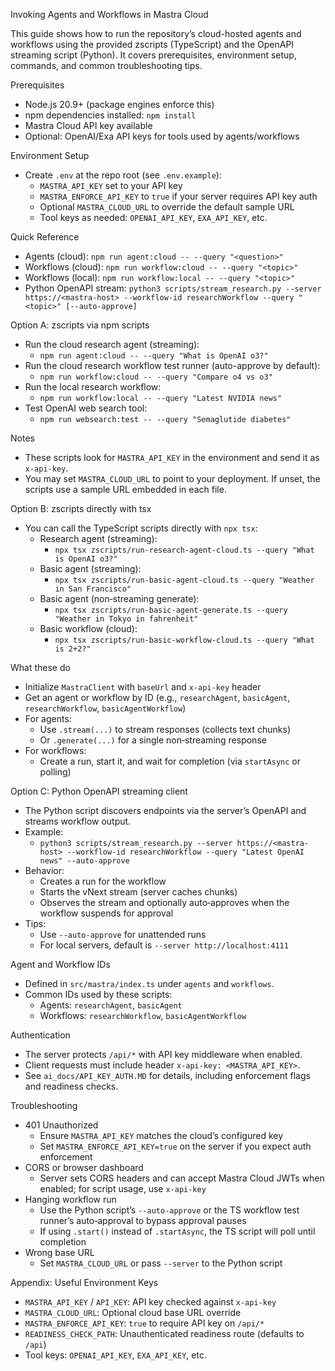 Invoking Agents and Workflows in Mastra Cloud

This guide shows how to run the repository’s cloud-hosted agents and workflows using the provided zscripts (TypeScript) and the OpenAPI streaming script (Python). It covers prerequisites, environment setup, commands, and common troubleshooting tips.

Prerequisites
- Node.js 20.9+ (package engines enforce this)
- npm dependencies installed: `npm install`
- Mastra Cloud API key available
- Optional: OpenAI/Exa API keys for tools used by agents/workflows

Environment Setup
- Create `.env` at the repo root (see `.env.example`):
  - `MASTRA_API_KEY` set to your API key
  - `MASTRA_ENFORCE_API_KEY` to `true` if your server requires API key auth
  - Optional `MASTRA_CLOUD_URL` to override the default sample URL
  - Tool keys as needed: `OPENAI_API_KEY`, `EXA_API_KEY`, etc.

Quick Reference
- Agents (cloud): `npm run agent:cloud -- --query "<question>"`
- Workflows (cloud): `npm run workflow:cloud -- --query "<topic>"`
- Workflows (local): `npm run workflow:local -- --query "<topic>"`
- Python OpenAPI stream: `python3 scripts/stream_research.py --server https://<mastra-host> --workflow-id researchWorkflow --query "<topic>" [--auto-approve]`

Option A: zscripts via npm scripts
- Run the cloud research agent (streaming):
  - `npm run agent:cloud -- --query "What is OpenAI o3?"`
- Run the cloud research workflow test runner (auto-approve by default):
  - `npm run workflow:cloud -- --query "Compare o4 vs o3"`
- Run the local research workflow:
  - `npm run workflow:local -- --query "Latest NVIDIA news"`
- Test OpenAI web search tool:
  - `npm run websearch:test -- --query "Semaglutide diabetes"`

Notes
- These scripts look for `MASTRA_API_KEY` in the environment and send it as `x-api-key`.
- You may set `MASTRA_CLOUD_URL` to point to your deployment. If unset, the scripts use a sample URL embedded in each file.

Option B: zscripts directly with tsx
- You can call the TypeScript scripts directly with `npx tsx`:
  - Research agent (streaming):
    - `npx tsx zscripts/run-research-agent-cloud.ts --query "What is OpenAI o3?"`
  - Basic agent (streaming):
    - `npx tsx zscripts/run-basic-agent-cloud.ts --query "Weather in San Francisco"`
  - Basic agent (non‑streaming generate):
    - `npx tsx zscripts/run-basic-agent-generate.ts --query "Weather in Tokyo in fahrenheit"`
  - Basic workflow (cloud):
    - `npx tsx zscripts/run-basic-workflow-cloud.ts --query "What is 2+2?"`

What these do
- Initialize `MastraClient` with `baseUrl` and `x-api-key` header
- Get an agent or workflow by ID (e.g., `researchAgent`, `basicAgent`, `researchWorkflow`, `basicAgentWorkflow`)
- For agents:
  - Use `.stream(...)` to stream responses (collects text chunks)
  - Or `.generate(...)` for a single non‑streaming response
- For workflows:
  - Create a run, start it, and wait for completion (via `startAsync` or polling)

Option C: Python OpenAPI streaming client
- The Python script discovers endpoints via the server’s OpenAPI and streams workflow output.
- Example:
  - `python3 scripts/stream_research.py --server https://<mastra-host> --workflow-id researchWorkflow --query "Latest OpenAI news" --auto-approve`
- Behavior:
  - Creates a run for the workflow
  - Starts the vNext stream (server caches chunks)
  - Observes the stream and optionally auto‑approves when the workflow suspends for approval
- Tips:
  - Use `--auto-approve` for unattended runs
  - For local servers, default is `--server http://localhost:4111`

Agent and Workflow IDs
- Defined in `src/mastra/index.ts` under `agents` and `workflows`.
- Common IDs used by these scripts:
  - Agents: `researchAgent`, `basicAgent`
  - Workflows: `researchWorkflow`, `basicAgentWorkflow`

Authentication
- The server protects `/api/*` with API key middleware when enabled.
- Client requests must include header `x-api-key: <MASTRA_API_KEY>`.
- See `ai_docs/API_KEY_AUTH.MD` for details, including enforcement flags and readiness checks.

Troubleshooting
- 401 Unauthorized
  - Ensure `MASTRA_API_KEY` matches the cloud’s configured key
  - Set `MASTRA_ENFORCE_API_KEY=true` on the server if you expect auth enforcement
- CORS or browser dashboard
  - Server sets CORS headers and can accept Mastra Cloud JWTs when enabled; for script usage, use `x-api-key`
- Hanging workflow run
  - Use the Python script’s `--auto-approve` or the TS workflow test runner’s auto‑approval to bypass approval pauses
  - If using `.start()` instead of `.startAsync`, the TS script will poll until completion
- Wrong base URL
  - Set `MASTRA_CLOUD_URL` or pass `--server` to the Python script

Appendix: Useful Environment Keys
- `MASTRA_API_KEY` / `API_KEY`: API key checked against `x-api-key`
- `MASTRA_CLOUD_URL`: Optional cloud base URL override
- `MASTRA_ENFORCE_API_KEY`: `true` to require API key on `/api/*`
- `READINESS_CHECK_PATH`: Unauthenticated readiness route (defaults to `/api`)
- Tool keys: `OPENAI_API_KEY`, `EXA_API_KEY`, etc.

